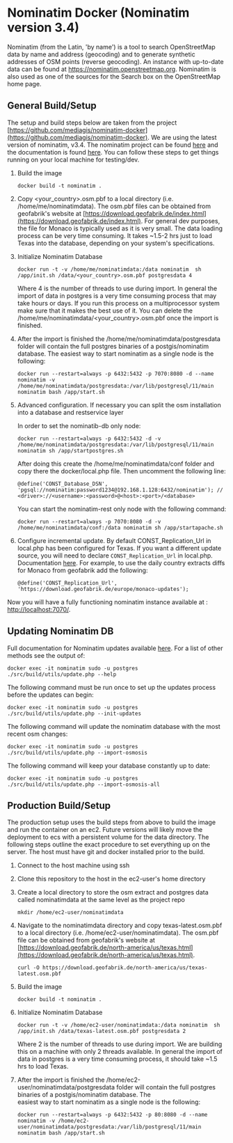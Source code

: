# Nominatim Docker (Nominatim version 3.4)
Nominatim (from the Latin, 'by name') is a tool to search OpenStreetMap data by name and address (geocoding) and to generate synthetic addresses of OSM points (reverse geocoding). An instance with up-to-date data can be found at https://nominatim.openstreetmap.org. Nominatim is also used as one of the sources for the Search box on the OpenStreetMap home page.

## General Build/Setup
The setup and build steps below are taken from the project [https://github.com/mediagis/nominatim-docker](https://github.com/mediagis/nominatim-docker).
We are using the latest version of nominatim, v3.4. The nominatim project can be found [here](https://github.com/osm-search/Nominatim) and the documentation is found [here](https://nominatim.org/release-docs/develop/). You can follow these steps to get things running on your local machine for testing/dev.

1. Build the image

   ```
   docker build -t nominatim .
   ```

1. Copy <your_country>.osm.pbf to a local directory (i.e. /home/me/nominatimdata). The osm.pbf files can be obtained from
   geofabrik's website at [https://download.geofabrik.de/index.html](https://download.geofabrik.de/index.html). For general
   dev purposes, the file for Monaco is typically used as it is very small. The data loading process can be very time consuming.
   It takes ~1.5-2 hrs just to load Texas into the database, depending on your system's specifications.

1. Initialize Nominatim Database

   ```
   docker run -t -v /home/me/nominatimdata:/data nominatim  sh /app/init.sh /data/<your_country>.osm.pbf postgresdata 4
   ```
   Where 4 is the number of threads to use during import. In general the import of data in postgres is a very time consuming
   process that may take hours or days. If you run this process on a multiprocessor system make sure that it makes the best use
   of it. You can delete the /home/me/nominatimdata/<your_country>.osm.pbf once the import is finished.


1. After the import is finished the /home/me/nominatimdata/postgresdata folder will contain the full postgres binaries of
   a postgis/nominatim database. The easiest way to start nominatim as a single node is the following:

   ```
   docker run --restart=always -p 6432:5432 -p 7070:8080 -d --name nominatim -v /home/me/nominatimdata/postgresdata:/var/lib/postgresql/11/main nominatim bash /app/start.sh
   ```

1. Advanced configuration. If necessary you can split the osm installation into a database and restservice layer

   In order to set the nominatib-db only node:

   ```
   docker run --restart=always -p 6432:5432 -d -v /home/me/nominatimdata/postgresdata:/var/lib/postgresql/11/main nominatim sh /app/startpostgres.sh
   ```
   After doing this create the /home/me/nominatimdata/conf folder and copy there the docker/local.php file. Then uncomment the following line:

   ```
   @define('CONST_Database_DSN', 'pgsql://nominatim:password1234@192.168.1.128:6432/nominatim'); // <driver>://<username>:<password>@<host>:<port>/<database>
   ```

   You can start the nominatim-rest only node with the following command:

   ```
   docker run --restart=always -p 7070:8080 -d -v /home/me/nominatimdata/conf:/data nominatim sh /app/startapache.sh
   ```

1. Configure incremental update. By default CONST_Replication_Url in local.php has been configured for Texas.
   If you want a different update source, you will need to declare `CONST_Replication_Url` in local.php. Documentation [here](https://github.com/openstreetmap/Nominatim/blob/master/docs/admin/Import-and-Update.md#updates). For example, to use the daily country extracts diffs for Monaco from geofabrik add the following:

   ```
   @define('CONST_Replication_Url', 'https://download.geofabrik.de/europe/monaco-updates');
   ```

  Now you will have a fully functioning nominatim instance available at : [http://localhost:7070/](http://localhost:7070).


## Updating Nominatim DB

Full documentation for Nominatim updates available [here](https://github.com/openstreetmap/Nominatim/blob/master/docs/admin/Import-and-Update.md#updates). For a list of other methods see the output of:

  ```
  docker exec -it nominatim sudo -u postgres ./src/build/utils/update.php --help
  ```

The following command must be run once to set up the updates process before the updates can begin:
  ```
  docker exec -it nominatim sudo -u postgres ./src/build/utils/update.php --init-updates
  ``` 

The following command will update the nominatim database with the most recent osm changes:

  ```
  docker exec -it nominatim sudo -u postgres ./src/build/utils/update.php --import-osmosis
  ```

The following command will keep your database constantly up to date:

  ```
  docker exec -it nominatim sudo -u postgres ./src/build/utils/update.php --import-osmosis-all
  ```
## Production Build/Setup

The production setup uses the build steps from above to build the image and run the container on an ec2. Future versions will likely move the deployment to ecs with a persistent volume for the data directory. The following steps outline the exact procedure to set everything up on the server. The host must have git and docker installed prior to the build.

1. Connect to the host machine using ssh

1. Clone this repository to the host in the ec2-user's home directory

1. Create a local directory to store the osm extract and postgres data called nominatimdata at the same level as the project repo

   ```
   mkdir /home/ec2-user/nominatimdata
   ```

1. Navigate to the nominatimdata directory and copy texas-latest.osm.pbf to a local directory (i.e. /home/ec2-user/nominatimdata). The osm.pbf file can be obtained from
   geofabrik's website at [https://download.geofabrik.de/north-america/us/texas.html](https://download.geofabrik.de/north-america/us/texas.html).

   ```
   curl -O https://download.geofabrik.de/north-america/us/texas-latest.osm.pbf
   ```
   
1. Build the image

   ```
   docker build -t nominatim .
   ```

1. Initialize Nominatim Database

   ```
   docker run -t -v /home/ec2-user/nominatimdata:/data nominatim  sh /app/init.sh /data/texas-latest.osm.pbf postgresdata 2
   ```
   Where 2 is the number of threads to use during import. We are building this on a machine with only 2 threads available. In general the import of data in postgres is a very time consuming process, it should take ~1.5 hrs to load Texas.

1. After the import is finished the /home/ec2-user/nominatimdata/postgresdata folder will contain the full postgres binaries of a postgis/nominatim database. The   
   easiest way to start nominatim as a single node is the following:

   ```
   docker run --restart=always -p 6432:5432 -p 80:8080 -d --name nominatim -v /home/ec2-user/nominatimdata/postgresdata:/var/lib/postgresql/11/main nominatim bash /app/start.sh
   ```